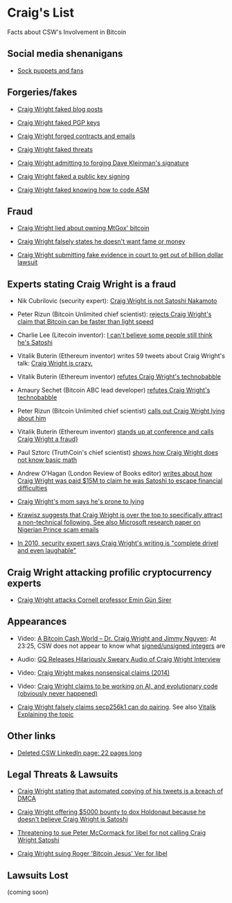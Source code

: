 # Craig's List

Facts about CSW's Involvement in Bitcoin

## Social media shenanigans

* [Sock puppets and fans](sock-puppets.md)

## Forgeries/fakes

* [Craig Wright faked blog posts](http://web.archive.org/web/20190212143412/http://archive.is/t20d4)

* [Craig Wright faked PGP keys](http://web.archive.org/web/20190212143450/http://archive.is/v8kfs)

* [Craig Wright forged contracts and emails](http://web.archive.org/web/20190212143425/http://archive.is/O0CHg)

* [Craig Wright faked threats](http://web.archive.org/web/20190212143438/http://archive.is/YTDGT)

* [Craig Wright admitting to forging Dave Kleinman's signature](https://i.imgur.com/Eh9y7QW.png)

* [Craig Wright faked a public key signing](http://web.archive.org/web/20190212143503/http://archive.is/dNCUX)

* [Craig Wright faked knowing how to code ASM](http://web.archive.org/web/20190212140054/https://twitter.com/_LR_/status/1033405218036170752)

## Fraud

* [Craig Wright lied about owning MtGox' bitcoin](http://web.archive.org/web/20181213150031/http://archive.is/Nf7ix)

* [Craig Wright falsely states he doesn't want fame or money](https://www.youtube.com/watch?v=5DCAC1j2HTY)

* [Craig Wright submitting fake evidence in court to get out of billion dollar lawsuit](https://decryptmedia.com/6827/craig-wright-faked-email-billion-dollar-lawsuit-court-expert-claims)

## Experts stating Craig Wright is a fraud

* Nik Cubrilovic (security expert): [Craig Wright is not Satoshi Nakamoto](https://web.archive.org/web/20160503060225/https://www.nikcub.com/posts/craig-wright-is-not-satoshi-nakamoto/)

* Peter Rizun (Bitcoin Unlimited chief scientist): [rejects Craig Wright's claim that Bitcoin can be faster than light speed](http://web.archive.org/web/20190315203914/http://archive.is/dmp2Y)

* Charlie Lee (Litecoin inventor): [I can't believe some people still think he's Satoshi](http://web.archive.org/web/20190212141625/http://archive.is/DeWAu)

* Vitalik Buterin (Ethereum inventor) writes 59 tweets about Craig Wright's talk: [Craig Wright is crazy.](http://web.archive.org/web/20190212141222/https://twitter.com/VitalikButerin/status/981100213568864256)

* Vitalik Buterin (Ethereum inventor) [refutes Craig Wright's technobabble](http://web.archive.org/web/20181213150031/https://www.reddit.com/r/btc/comments/8aavhc/after_reading_this_post_it_seems_clear_that/?sort=top)

* Amaury Sechet (Bitcoin ABC lead developer) [refutes Craig Wright's technobabble](http://web.archive.org/web/20181120233307/https://www.reddit.com/r/btc/comments/8aavhc/after_reading_this_post_it_seems_clear_that/dwx9lf9/)

* Peter Rizun (Bitcoin Unlimited chief scientist) [calls out Craig Wright lying about him](https://www.reddit.com/r/btc/comments/8aavhc/after_reading_this_post_it_seems_clear_that/dwx9lf9/)

* Vitalik Buterin (Ethereum inventor) [stands up at conference and calls Craig Wright a fraud}](https://www.youtube.com/watch?v=TglmWKJBTec)

* Paul Sztorc (TruthCoin's chief scientist) [shows how Craig Wright does not know basic math](http://web.archive.org/web/20190212142142/https://www.reddit.com/r/Bitcoin/comments/6ovsvv/paul_sztorc_reviews_craigh_wrights_segwit_paper/)

* Andrew O’Hagan (London Review of Books editor) [writes about how Craig Wright was paid $15M to claim he was Satoshi to escape financial difficulties](http://web.archive.org/web/20181213150031/http://archive.fo/kjuLi#selection-511.0-511.14)

* [Craig Wright's mom says he's prone to lying](http://web.archive.org/web/20190212141755/http://archive.fo/kjuLi#selection-1655.0-1655.118)

* [Krawisz suggests that Craig Wright is over the top to specifically attract a non-technical following. See also Microsoft research paper on Nigerian Prince scam emails](https://www.youtube.com/watch?v=bBqSK0A72D8&feature=youtu.be)

* [In 2010, security expert says Craig Wright's writing is "complete drivel and even laughable"](http://web.archive.org/web/20190212141851/https://seclists.org/fulldisclosure/2010/Feb/144)

## Craig Wright attacking profilic cryptocurrency experts

* [Craig Wright attacks Cornell professor Emin Gün Sirer](http://web.archive.org/web/20190212142252/http://archive.is/Bc9vi)

## Appearances

* Video: [A Bitcoin Cash World – Dr. Craig Wright and Jimmy Nguyen](https://www.youtube.com/watch?v=o94cWj8YqYs&feature=youtu.be&t=1405): At 23:25, CSW does not appear to know what [signed/unsigned integers](http://web.archive.org/web/20181227141559/https://en.wikipedia.org/wiki/Signedness) are

* Audio: [GQ Releases Hilariously Sweary Audio of Craig Wright Interview](http://web.archive.org/web/20180920144712/https://news.bitcoin.com/gq-sweary-audio-craig-wright/)

* Video: [Craig Wright makes nonsensical claims (2014)](https://www.youtube.com/watch?v=4GuqlQvFYJo&feature=youtu.be)

* Video: [Craig Wright claims to be working on AI, and evolutionary code (obviously never happened)](https://www.youtube.com/watch?v=d0ttVAPKgTA)

* [Craig Wright falsely claims secp256k1 can do pairing](http://web.archive.org/web/20190315203914/http://archive.is/tkucY). See also [Vitalik Explaining the topic](http://web.archive.org/web/20181212211721/https://medium.com/@VitalikButerin/exploring-elliptic-curve-pairings-c73c1864e627)

## Other links

* [Deleted CSW LinkedIn page: 22 pages long](http://web.archive.org/web/20190212143034/https://archive.is/Q66Gl)

## Legal Threats & Lawsuits

* [Craig Wright stating that automated copying of his tweets is a breach of DMCA](https://twitter.com/BotFaketoshi/status/1107584153615097856)

* [Craig Wright offering $5000 bounty to dox Holdonaut because he doesn't believe Craig Wright is Satoshi](https://decryptmedia.com/6448/craig-wright-5000-bounty-bitcoin)

* [Threatening to sue Peter McCormack for libel for not calling Craig Wright Satoshi](https://twitter.com/PeterMcCormack/status/1116733748794540033)

* [Craig Wright suing Roger 'Bitcoin Jesus' Ver for libel](https://decryptmedia.com/6874/roger-ver-craig-wright-lawsuit)

## Lawsuits Lost

(coming soon)
